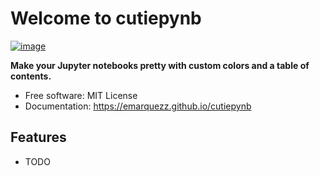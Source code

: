 # Welcome to cutiepynb


[![image](https://img.shields.io/pypi/v/cutiepynb.svg)](https://pypi.python.org/pypi/cutiepynb)


**Make your Jupyter notebooks pretty with custom colors and a table of contents.**


-   Free software: MIT License
-   Documentation: <https://emarquezz.github.io/cutiepynb>
    

## Features

-   TODO
